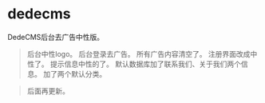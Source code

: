 # dedecms
DedeCMS后台去广告中性版。

>后台中性logo。
>后台登录去广告。
>所有广告内容清空了。
>注册界面改成中性了。
>提示信息中性的了。
>默认数据库加了联系我们、关于我们两个信息。
>加了两个默认分类。


>后面再更新。
